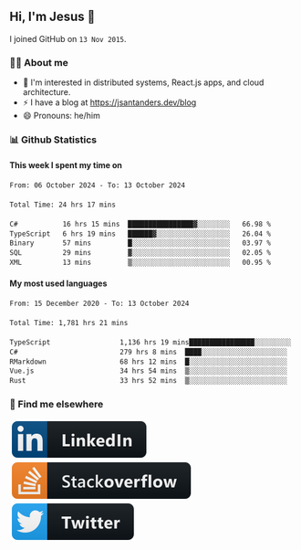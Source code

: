## Hi, I'm Jesus 👋

I joined GitHub on `13 Nov 2015`.

<!-- Talking about you -->

### 👨‍💻 About me

- 👦 I'm interested in distributed systems, React.js apps, and cloud architecture.
- ⚡️ I have a blog at <https://jsantanders.dev/blog>
- 😄 Pronouns: he/him

### 📊 Github Statistics

#### This week I spent my time on

<!--START_SECTION:weekly-->

```txt
From: 06 October 2024 - To: 13 October 2024

Total Time: 24 hrs 17 mins

C#           16 hrs 15 mins  ████████████████▓░░░░░░░░   66.98 %
TypeScript   6 hrs 19 mins   ██████▓░░░░░░░░░░░░░░░░░░   26.04 %
Binary       57 mins         █░░░░░░░░░░░░░░░░░░░░░░░░   03.97 %
SQL          29 mins         ▓░░░░░░░░░░░░░░░░░░░░░░░░   02.05 %
XML          13 mins         ▒░░░░░░░░░░░░░░░░░░░░░░░░   00.95 %
```

<!--END_SECTION:weekly-->

#### My most used languages

<!--START_SECTION:alltime-->

```txt
From: 15 December 2020 - To: 13 October 2024

Total Time: 1,781 hrs 21 mins

TypeScript                 1,136 hrs 19 mins████████████████░░░░░░░░░   63.79 %
C#                         279 hrs 8 mins  ████░░░░░░░░░░░░░░░░░░░░░   15.67 %
RMarkdown                  68 hrs 12 mins  █░░░░░░░░░░░░░░░░░░░░░░░░   03.83 %
Vue.js                     34 hrs 54 mins  ▒░░░░░░░░░░░░░░░░░░░░░░░░   01.96 %
Rust                       33 hrs 52 mins  ▒░░░░░░░░░░░░░░░░░░░░░░░░   01.90 %
```

<!--END_SECTION:alltime-->

### 📢 Find me elsewhere

<p>
  <a target="_blank" href="https://linkedin.com/in/jsantanders">
    <img src="https://github.com/jsantanders/jsantanders/blob/master/img/linkedin.svg" alt="LinkedIn" style="vertical-align:top; margin:4px">
  </a>
  
  <a target="_blank" href="https://stackoverflow.com/users/7318331/jesus-santander">
    <img src="https://github.com/jsantanders/jsantanders/blob/master/img/stackoverflow.svg" alt="StackOverflow" style="vertical-align:top; margin:4px">
  </a>
  
  <a target="_blank" href="http://twitter.com/jsantanders">
    <img src="https://github.com/jsantanders/jsantanders/blob/master/img/twitter.svg" alt="Twitter" style="vertical-align:top; margin:4px">
  </a>
</p>
